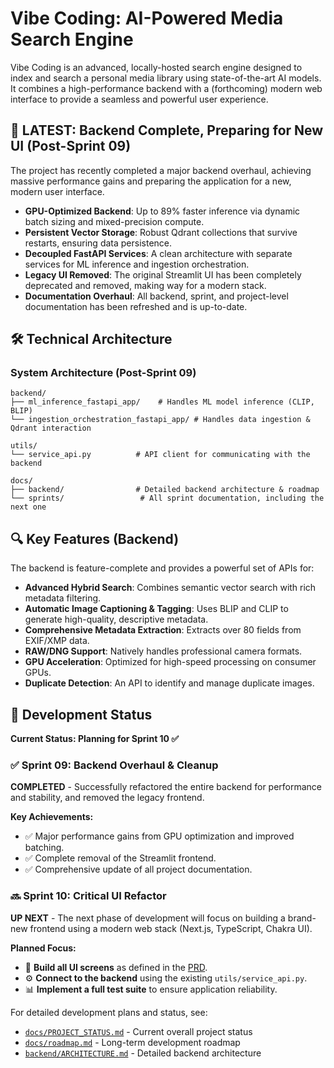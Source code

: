 # Vibe Coding: AI-Powered Media Search Engine

Vibe Coding is an advanced, locally-hosted search engine designed to index and search a personal media library using state-of-the-art AI models. It combines a high-performance backend with a (forthcoming) modern web interface to provide a seamless and powerful user experience.

## 🚀 **LATEST**: Backend Complete, Preparing for New UI (Post-Sprint 09)

The project has recently completed a major backend overhaul, achieving massive performance gains and preparing the application for a new, modern user interface.

*   **GPU-Optimized Backend**: Up to 89% faster inference via dynamic batch sizing and mixed-precision compute.
*   **Persistent Vector Storage**: Robust Qdrant collections that survive restarts, ensuring data persistence.
*   **Decoupled FastAPI Services**: A clean architecture with separate services for ML inference and ingestion orchestration.
*   **Legacy UI Removed**: The original Streamlit UI has been completely deprecated and removed, making way for a modern stack.
*   **Documentation Overhaul**: All backend, sprint, and project-level documentation has been refreshed and is up-to-date.

## 🛠️ Technical Architecture

### System Architecture (Post-Sprint 09)
```
backend/
├── ml_inference_fastapi_app/    # Handles ML model inference (CLIP, BLIP)
└── ingestion_orchestration_fastapi_app/ # Handles data ingestion & Qdrant interaction

utils/
└── service_api.py          # API client for communicating with the backend

docs/
├── backend/                # Detailed backend architecture & roadmap
└── sprints/                 # All sprint documentation, including the next one
```

## 🔍 Key Features (Backend)

The backend is feature-complete and provides a powerful set of APIs for:

-   **Advanced Hybrid Search**: Combines semantic vector search with rich metadata filtering.
-   **Automatic Image Captioning & Tagging**: Uses BLIP and CLIP to generate high-quality, descriptive metadata.
-   **Comprehensive Metadata Extraction**: Extracts over 80 fields from EXIF/XMP data.
-   **RAW/DNG Support**: Natively handles professional camera formats.
-   **GPU Acceleration**: Optimized for high-speed processing on consumer GPUs.
-   **Duplicate Detection**: An API to identify and manage duplicate images.

## 🚧 Development Status

**Current Status: Planning for Sprint 10 ✅**

### ✅ **Sprint 09: Backend Overhaul & Cleanup**
**COMPLETED** - Successfully refactored the entire backend for performance and stability, and removed the legacy frontend.

**Key Achievements:**
-   ✅ Major performance gains from GPU optimization and improved batching.
-   ✅ Complete removal of the Streamlit frontend.
-   ✅ Comprehensive update of all project documentation.

### 🔜 **Sprint 10: Critical UI Refactor**
**UP NEXT** - The next phase of development will focus on building a brand-new frontend using a modern web stack (Next.js, TypeScript, Chakra UI).

**Planned Focus:**
-   🧪 **Build all UI screens** as defined in the [PRD](./sprints/critical-ui-refactor/PRD.md).
-   ⚙️ **Connect to the backend** using the existing `utils/service_api.py`.
-   📊 **Implement a full test suite** to ensure application reliability.

For detailed development plans and status, see:
-   [`docs/PROJECT_STATUS.md`](./PROJECT_STATUS.md) - Current overall project status
-   [`docs/roadmap.md`](./roadmap.md) - Long-term development roadmap
-   [`backend/ARCHITECTURE.md`](./backend/ARCHITECTURE.md) - Detailed backend architecture
